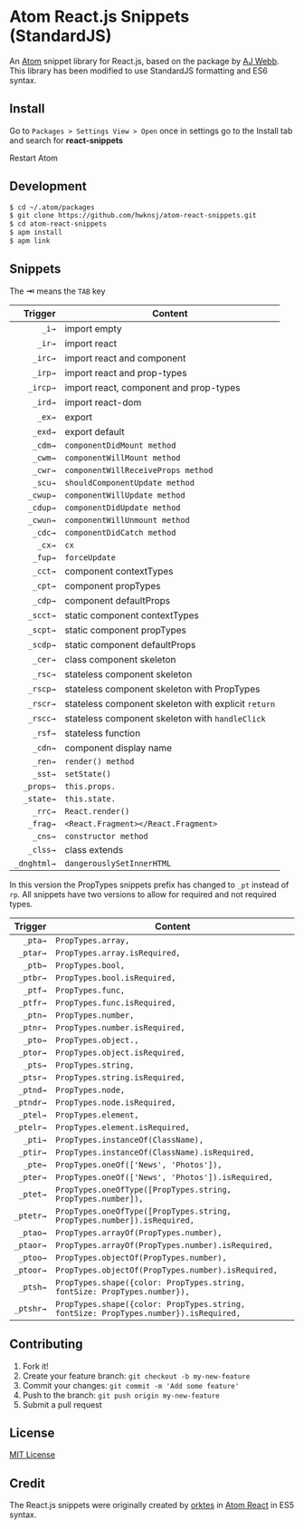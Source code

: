 Atom React.js Snippets (StandardJS)
====================================================================================================================================================================

An [Atom](https://atom.io/) snippet library for React.js, based on the package by [AJ Webb](https://travis-ci.org/webbushka/atom-react-snippets). This library has been modified to use StandardJS formatting and ES6 syntax.

Install
-------

Go to `Packages > Settings View > Open` once in settings go to the Install tab and search for **react-snippets**

Restart Atom

Development
-----------

```sh
$ cd ~/.atom/packages
$ git clone https://github.com/hwknsj/atom-react-snippets.git
$ cd atom-react-snippets
$ apm install
$ apm link
```

Snippets
--------

The **⇥** means the `TAB` key

| Trigger      | Content |
| -------:     | ------- |
| `_i→`       | import empty |
| `_ir→`      | import react |
| `_irc→`     | import react and component |
| `_irp→`     | import react and prop-types |
| `_ircp→`    | import react, component and prop-types |
| `_ird→`     | import react-dom |
| `_ex→`      | export |
| `_exd→`     | export default |
| `_cdm→`     | `componentDidMount method` |
| `_cwm→`     | `componentWillMount method` |
| `_cwr→`     | `componentWillReceiveProps method` |
| `_scu→`     | `shouldComponentUpdate method` |
| `_cwup→`    | `componentWillUpdate method` |
| `_cdup→`    | `componentDidUpdate method` |
| `_cwun→`    | `componentWillUnmount method` |
| `_cdc→`     | `componentDidCatch method` |
| `_cx→`      | `cx` |
| `_fup→`     | `forceUpdate` |
| `_cct→`     | component contextTypes |
| `_cpt→`     | component propTypes |
| `_cdp→`     | component defaultProps |
| `_scct→`    | static component contextTypes |
| `_scpt→`    | static component propTypes |
| `_scdp→`    | static component defaultProps |
| `_cer→`     | class component skeleton |
| `_rsc→`     | stateless component skeleton |
| `_rscp→`    | stateless component skeleton with PropTypes |
| `_rscr→`    | stateless component skeleton with explicit `return` |
| `_rscc→`    | stateless component skeleton with `handleClick` |
| `_rsf→`     | stateless function |
| `_cdn→`     | component display name |
| `_ren→`     | `render() method` |
| `_sst→`     | `setState()` |
| `_props→`   | `this.props.` |
| `_state→`   | `this.state.` |
| `_rrc→`     | `React.render()` |
| `_frag→`    | `<React.Fragment></React.Fragment>` |
| `_cns→`     | `constructor method` |
| `_clss→`    | class extends |
| `_dnghtml→` | `dangerouslySetInnerHTML` |

In this version the PropTypes snippets prefix has changed to `_pt` instead of `rp`. All snippets have two versions to allow for required and not required types.

| Trigger  | Content |
| -------: | ------- |
| `_pta→`   | `PropTypes.array,` |
| `_ptar→`  | `PropTypes.array.isRequired,` |
| `_ptb→`   | `PropTypes.bool,` |
| `_ptbr→`  | `PropTypes.bool.isRequired,` |
| `_ptf→`   | `PropTypes.func,` |
| `_ptfr→`  | `PropTypes.func.isRequired,` |
| `_ptn→`   | `PropTypes.number,` |
| `_ptnr→`  | `PropTypes.number.isRequired,` |
| `_pto→`   | `PropTypes.object.,` |
| `_ptor→`  | `PropTypes.object.isRequired,` |
| `_pts→`   | `PropTypes.string,` |
| `_ptsr→`  | `PropTypes.string.isRequired,` |
| `_ptnd→`  | `PropTypes.node,` |
| `_ptndr→` | `PropTypes.node.isRequired,` |
| `_ptel→`  | `PropTypes.element,` |
| `_ptelr→` | `PropTypes.element.isRequired,` |
| `_pti→`   | `PropTypes.instanceOf(ClassName),` |
| `_ptir→`  | `PropTypes.instanceOf(ClassName).isRequired,` |
| `_pte→`   | `PropTypes.oneOf(['News', 'Photos']),` |
| `_pter→`  | `PropTypes.oneOf(['News', 'Photos']).isRequired,` |
| `_ptet→`  | `PropTypes.oneOfType([PropTypes.string, PropTypes.number]),` |
| `_ptetr→` | `PropTypes.oneOfType([PropTypes.string, PropTypes.number]).isRequired,` |
| `_ptao→`  | `PropTypes.arrayOf(PropTypes.number),` |
| `_ptaor→` | `PropTypes.arrayOf(PropTypes.number).isRequired,` |
| `_ptoo→`  | `PropTypes.objectOf(PropTypes.number),` |
| `_ptoor→` | `PropTypes.objectOf(PropTypes.number).isRequired,` |
| `_ptsh→`  | `PropTypes.shape({color: PropTypes.string, fontSize: PropTypes.number}),` |
| `_ptshr→` | `PropTypes.shape({color: PropTypes.string, fontSize: PropTypes.number}).isRequired,` |

Contributing
------------

1.	Fork it!
2.	Create your feature branch: `git checkout -b my-new-feature`
3.	Commit your changes: `git commit -m 'Add some feature'`
4.	Push to the branch: `git push origin my-new-feature`
5.	Submit a pull request

License
-------

[MIT License](http://zenorocha.mit-license.org/)

Credit
------

The React.js snippets were originally created by [orktes](https://atom.io/users/orktes) in [Atom React](https://atom.io/packages/react) in ES5 syntax.
